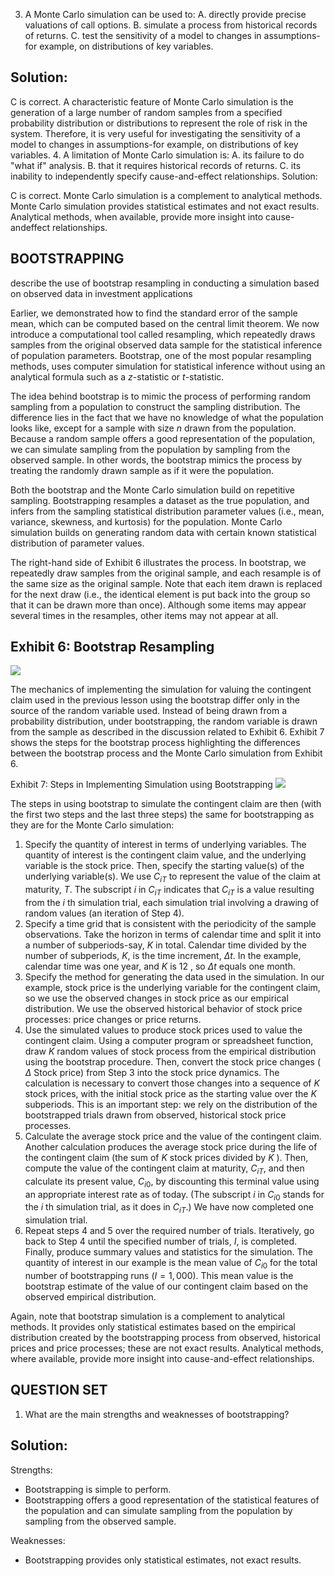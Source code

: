 3. A Monte Carlo simulation can be used to:
A. directly provide precise valuations of call options.
B. simulate a process from historical records of returns.
C. test the sensitivity of a model to changes in assumptions-for example, on distributions of key variables.

## Solution:

C is correct. A characteristic feature of Monte Carlo simulation is the generation of a large number of random samples from a specified probability distribution or distributions to represent the role of risk in the system. Therefore, it is very useful for investigating the sensitivity of a model to changes in assumptions-for example, on distributions of key variables.
4. A limitation of Monte Carlo simulation is:
A. its failure to do "what if" analysis.
B. that it requires historical records of returns.
C. its inability to independently specify cause-and-effect relationships. Solution:

C is correct. Monte Carlo simulation is a complement to analytical methods. Monte Carlo simulation provides statistical estimates and not exact results. Analytical methods, when available, provide more insight into cause-andeffect relationships.

## BOOTSTRAPPING

describe the use of bootstrap resampling in conducting a simulation based on observed data in investment applications

Earlier, we demonstrated how to find the standard error of the sample mean, which can be computed based on the central limit theorem. We now introduce a computational tool called resampling, which repeatedly draws samples from the original observed data sample for the statistical inference of population parameters. Bootstrap, one of the most popular resampling methods, uses computer simulation for statistical inference without using an analytical formula such as a $z$-statistic or $t$-statistic.

The idea behind bootstrap is to mimic the process of performing random sampling from a population to construct the sampling distribution. The difference lies in the fact that we have no knowledge of what the population looks like, except for a sample with size $n$ drawn from the population. Because a random sample offers a good representation of the population, we can simulate sampling from the population by sampling from the observed sample. In other words, the bootstrap mimics the process by treating the randomly drawn sample as if it were the population.

Both the bootstrap and the Monte Carlo simulation build on repetitive sampling. Bootstrapping resamples a dataset as the true population, and infers from the sampling statistical distribution parameter values (i.e., mean, variance, skewness, and kurtosis) for the population. Monte Carlo simulation builds on generating random data with certain known statistical distribution of parameter values.

The right-hand side of Exhibit 6 illustrates the process. In bootstrap, we repeatedly draw samples from the original sample, and each resample is of the same size as the original sample. Note that each item drawn is replaced for the next draw (i.e., the identical element is put back into the group so that it can be drawn more than once). Although some items may appear several times in the resamples, other items may not appear at all.

## Exhibit 6: Bootstrap Resampling

![](https://cdn.mathpix.com/cropped/2025_06_26_c57df200b8436d4bf77fg-2.jpg?height=711&width=1147&top_left_y=650&top_left_x=641)

The mechanics of implementing the simulation for valuing the contingent claim used in the previous lesson using the bootstrap differ only in the source of the random variable used. Instead of being drawn from a probability distribution, under bootstrapping, the random variable is drawn from the sample as described in the discussion related to Exhibit 6. Exhibit 7 shows the steps for the bootstrap process highlighting the differences between the bootstrap process and the Monte Carlo simulation from Exhibit 6.

Exhibit 7: Steps in Implementing Simulation using Bootstrapping
![](https://cdn.mathpix.com/cropped/2025_06_26_c57df200b8436d4bf77fg-2.jpg?height=611&width=1158&top_left_y=1912&top_left_x=641)

The steps in using bootstrap to simulate the contingent claim are then (with the first two steps and the last three steps) the same for bootstrapping as they are for the Monte Carlo simulation:

1. Specify the quantity of interest in terms of underlying variables. The quantity of interest is the contingent claim value, and the underlying variable is the stock price. Then, specify the starting value(s) of the underlying variable(s).
We use $C_{i T}$ to represent the value of the claim at maturity, $T$. The subscript $i$ in $C_{i T}$ indicates that $C_{i T}$ is a value resulting from the $i$ th simulation trial, each simulation trial involving a drawing of random values (an iteration of Step 4).
2. Specify a time grid that is consistent with the periodicity of the sample observations. Take the horizon in terms of calendar time and split it into a number of subperiods-say, $K$ in total. Calendar time divided by the number of subperiods, $K$, is the time increment, $\Delta t$. In the example, calendar time was one year, and $K$ is 12 , so $\Delta t$ equals one month.
3. Specify the method for generating the data used in the simulation. In our example, stock price is the underlying variable for the contingent claim, so we use the observed changes in stock price as our empirical distribution. We use the observed historical behavior of stock price processes: price changes or price returns.
4. Use the simulated values to produce stock prices used to value the contingent claim. Using a computer program or spreadsheet function, draw $K$ random values of stock process from the empirical distribution using the bootstrap procedure. Then, convert the stock price changes ( $\Delta$ Stock price) from Step 3 into the stock price dynamics. The calculation is necessary to convert those changes into a sequence of $K$ stock prices, with the initial stock price as the starting value over the $K$ subperiods. This is an important step: we rely on the distribution of the bootstrapped trials drawn from observed, historical stock price processes.
5. Calculate the average stock price and the value of the contingent claim. Another calculation produces the average stock price during the life of the contingent claim (the sum of $K$ stock prices divided by $K$ ). Then, compute the value of the contingent claim at maturity, $C_{i T}$, and then calculate its present value, $C_{i 0}$, by discounting this terminal value using an appropriate interest rate as of today. (The subscript $i$ in $C_{i 0}$ stands for the $i$ th simulation trial, as it does in $C_{i T}$.) We have now completed one simulation trial.
6. Repeat steps 4 and 5 over the required number of trials. Iteratively, go back to Step 4 until the specified number of trials, $I$, is completed. Finally, produce summary values and statistics for the simulation. The quantity of interest in our example is the mean value of $C_{i 0}$ for the total number of bootstrapping runs $(I=1,000)$. This mean value is the bootstrap estimate of the value of our contingent claim based on the observed empirical distribution.

Again, note that bootstrap simulation is a complement to analytical methods. It provides only statistical estimates based on the empirical distribution created by the bootstrapping process from observed, historical prices and price processes; these are not exact results. Analytical methods, where available, provide more insight into cause-and-effect relationships.

## QUESTION SET

1. What are the main strengths and weaknesses of bootstrapping?

## Solution:

Strengths:

- Bootstrapping is simple to perform.
- Bootstrapping offers a good representation of the statistical features of the population and can simulate sampling from the population by sampling from the observed sample.

Weaknesses:

- Bootstrapping provides only statistical estimates, not exact results.

